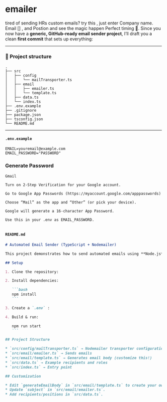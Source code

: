 # emailer
tired of sending HRs custom emails? try this , just enter Company name. Email [] , and Postion and see the magic happen
Perfect timing 🙂. Since you now have a **generic, GitHub-ready email sender project**, I’ll draft you a clean **first commit** that sets up everything:

---

### 📂 Project structure

```
.
├── src
│   ├── config
│   │   └── mailTransporter.ts
│   ├── email
│   │   ├── emailer.ts
│   │   └── template.ts
│   ├── data.ts
│   └── index.ts
├── .env.example
├── .gitignore
├── package.json
├── tsconfig.json
└── README.md
```

---

#### `.env.example`

```env
EMAIL=youremail@example.com
EMAIL_PASSWORD="PASSWORD"
```

### Generate Password

``````
Gmail

Turn on 2-Step Verification for your Google account.

Go to Google App Passwords (https://myaccount.google.com/apppasswords)

Choose “Mail” as the app and “Other” (or pick your device).

Google will generate a 16-character App Password.

Use this in your .env as EMAIL_PASSWORD.


``````

#### `README.md`

````md
# Automated Email Sender (TypeScript + Nodemailer)

This project demonstrates how to send automated emails using **Node.js**, **TypeScript**, and **Nodemailer**.

## Setup

1. Clone the repository:

2. Install dependencies:

   ```bash
   npm install
   ```

3. Create a `.env` :

4. Build & run:

   npm run start
   ```

## Project Structure

* `src/config/mailTransporter.ts` → Nodemailer transporter configuration
* `src/email/emailer.ts` → Sends emails
* `src/email/template.ts` → Generates email body (customize this!)
* `src/data.ts` → Example recipients and roles
* `src/index.ts` → Entry point

## Customization

* Edit `generateEmailBody` in `src/email/template.ts` to create your own template.
* Update `subject` in `src/email/emailer.ts`.
* Add recipients/positions in `src/data.ts`.

